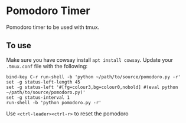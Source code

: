 # Pomodoro Timer
Pomodoro timer to be used with tmux.

## To use
Make sure you have cowsay install `apt install cowsay`. Update your
`.tmux.conf` file with the following:
```
bind-key C-r run-shell -b 'python ~/path/to/source/pomodoro.py -r'
set -g status-left-length 45
set -g status-left '#[fg=colour3,bg=colour0,nobold] #(eval python ~/path/to/source/pomodoro.py)'
set -g status-interval 1
run-shell -b 'python pomodoro.py -r'
```
Use `<ctrl-leader><ctrl-r>` to reset the pomodoro
